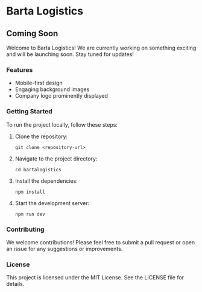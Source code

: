 # Barta Logistics

## Coming Soon

Welcome to Barta Logistics! We are currently working on something exciting and will be launching soon. Stay tuned for updates!

### Features

- Mobile-first design
- Engaging background images
- Company logo prominently displayed

### Getting Started

To run the project locally, follow these steps:

1. Clone the repository:
   ```
   git clone <repository-url>
   ```

2. Navigate to the project directory:
   ```
   cd bartalogistics
   ```

3. Install the dependencies:
   ```
   npm install
   ```

4. Start the development server:
   ```
   npm run dev
   ```

### Contributing

We welcome contributions! Please feel free to submit a pull request or open an issue for any suggestions or improvements.

### License

This project is licensed under the MIT License. See the LICENSE file for details.